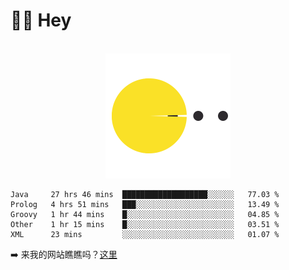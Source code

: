 
# 👋🏻 Hey
<div align="center">
	<br>
	<img src="https://raw.githubusercontent.com/Aniket965/Aniket965/master/pacman.svg?sanitize=true" width="200" height="200">
	<br>
</div>

<!--START_SECTION:waka-->
```text
Java     27 hrs 46 mins  ███████████████████░░░░░░   77.03 % 
Prolog   4 hrs 51 mins   ███░░░░░░░░░░░░░░░░░░░░░░   13.49 % 
Groovy   1 hr 44 mins    █░░░░░░░░░░░░░░░░░░░░░░░░   04.85 % 
Other    1 hr 15 mins    █░░░░░░░░░░░░░░░░░░░░░░░░   03.51 % 
XML      23 mins         ░░░░░░░░░░░░░░░░░░░░░░░░░   01.07 %
```
<!--END_SECTION:waka-->

 ➡️  来我的网站瞧瞧吗？[这里](https://www.shaolongfei.com)
